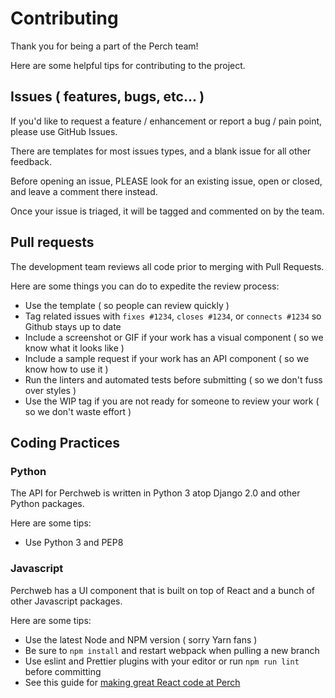 # Contributing

Thank you for being a part of the Perch team!

Here are some helpful tips for contributing to the project.

## Issues ( features, bugs, etc... )

If you'd like to request a feature / enhancement or report a bug / pain point, please use GitHub Issues.

There are templates for most issues types, and a blank issue for all other feedback.

Before opening an issue, PLEASE look for an existing issue, open or closed, and leave a comment there instead.

Once your issue is triaged, it will be tagged and commented on by the team.

## Pull requests

The development team reviews all code prior to merging with Pull Requests.

Here are some things you can do to expedite the review process:

- Use the template ( so people can review quickly )
- Tag related issues with `fixes #1234`, `closes #1234`, or `connects #1234` so Github stays up to date
- Include a screenshot or GIF if your work has a visual component ( so we know what it looks like )
- Include a sample request if your work has an API component ( so we know how to use it )
- Run the linters and automated tests before submitting ( so we don't fuss over styles )
- Use the WIP tag if you are not ready for someone to review your work ( so we don't waste effort )

## Coding Practices

### Python

The API for Perchweb is written in Python 3 atop Django 2.0 and other Python packages.

Here are some tips:

- Use Python 3 and PEP8

### Javascript

Perchweb has a UI component that is built on top of React and a bunch of other Javascript packages.

Here are some tips:

- Use the latest Node and NPM version ( sorry Yarn fans )
- Be sure to `npm install` and restart webpack when pulling a new branch
- Use eslint and Prettier plugins with your editor or run `npm run lint` before committing
- See this guide for [making great React code at Perch](https://docs.google.com/presentation/d/1EpxHevecAqPDRspvmJAUPwPHkASXDbWVvKpZztMp5ms/edit?usp=drive_web&ouid=106394523405700250728)
